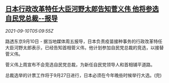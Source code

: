 <!--1631251862000-->
[日本行政改革特任大臣河野太郎告知菅义伟 他将参选自民党总裁--报导](https://cn.reuters.com/article/japan-taro-kono-run-ldp-race-0910-idCNKBS2G60CH)
------

<div><i>2021-09-10T05:09:55Z</i></div><p>路透东京9月10日 - 据当地媒体周五报导，日本负责疫苗接种事务的行政改革特任大臣河野太郎表示，已经告知首相菅义伟，他计划参加自民党总裁的竞选，以接替菅义伟。</p><p>菅义伟上周宣布不会竞选自民党总裁，为新任自民党领导人和首相铺平道路。</p><p>总裁选举的计票工作将于9月27日进行，日本必须在今年晚些时候举行大选。(完)</p>
